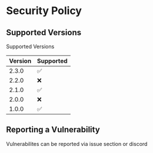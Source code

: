 # Security Policy

## Supported Versions

Supported Versions

| Version | Supported          |
| ------- | ------------------ |
| 2.3.0   | :white_check_mark: |
| 2.2.0   | :x:                |
| 2.1.0   | :white_check_mark: |
| 2.0.0   | :x:                |
| 1.0.0   | :white_check_mark: |

## Reporting a Vulnerability

Vulnerabilites can be reported via issue section or discord

